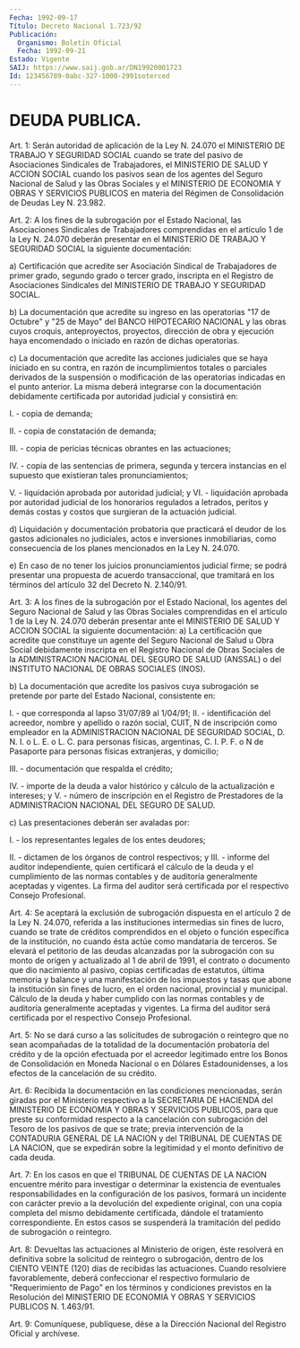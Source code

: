 ```yaml
---
Fecha: 1992-09-17
Título: Decreto Nacional 1.723/92
Publicación:
  Organismo: Boletín Oficial
  Fecha: 1992-09-21
Estado: Vigente
SAIJ: https://www.saij.gob.ar/DN19920001723
Id: 123456789-0abc-327-1000-2991soterced
---
```

# DEUDA PUBLICA.

<a id="1"></a>
Art.  1:  Serán autoridad de aplicación de la Ley N. 24.070 el MINISTERIO  DE TRABAJO Y  SEGURIDAD  SOCIAL  cuando  se  trate  del pasivo de Asociaciones  Sindicales  de  Trabajadores, el MINISTERIO DE SALUD Y ACCION SOCIAL cuando los pasivos  sean  de  los  agentes del  Seguro  Nacional de Salud y las Obras Sociales y el MINISTERIO DE ECONOMIA Y  OBRAS Y SERVICIOS PUBLICOS en materia del Régimen de Consolidación de Deudas Ley N. 23.982.

<a id="2"></a>
Art.  2: A los fines de la subrogación por el Estado Nacional, las Asociaciones  Sindicales  de  Trabajadores  comprendidas  en el artículo  1  de la Ley N. 24.070 deberán presentar en el MINISTERIO DE  TRABAJO Y SEGURIDAD  SOCIAL  la  siguiente  documentación:

a)  Certificación    que   acredite  ser  Asociación  Sindical  de Trabajadores  de  primer  grado,  segundo  grado  o  tercer  grado, inscripta en el Registro de  Asociaciones Sindicales del MINISTERIO DE TRABAJO Y SEGURIDAD SOCIAL.

b) La documentación que acredite  su  ingreso  en  las operatorias "17  de  Octubre" y "25 de Mayo" del BANCO HIPOTECARIO  NACIONAL  y las obras  cuyos  croquis,  anteproyectos,  proyectos, dirección de obra y ejecución haya encomendado o iniciado  en  razón  de  dichas operatorias.

c)  La  documentación que acredite las acciones judiciales que  se haya iniciado  en  su contra, en razón de incumplimientos totales o parciales  derivados   de  la  suspensión  o  modificación  de  las operatorias  indicadas en  el  punto  anterior.  La  misma  deberá integrarse  con  la  documentación   debidamente  certificada  por autoridad judicial y consistirá en:

I. - copia de demanda;

II. - copia de constatación de demanda;

III. - copia de pericias técnicas obrantes en las actuaciones;

IV.  -  copia  de  las sentencias de primera,  segunda  y  tercera instancias en el supuesto que existieran tales pronunciamientos;

V.  -  liquidación  aprobada    por    autoridad  judicial;  y VI.  -  liquidación  aprobada  por  autoridad    judicial  de  los honorarios  regulados a letrados, peritos y demás costas  y  costos que surgieran de la actuación judicial.

d)  Liquidación  y  documentación  probatoria  que  practicará  el deudor de los gastos adicionales no judiciales, actos e inversiones    inmobiliarias,   como  consecuencia  de  los  planes mencionados en la Ley N. 24.070.

e)  En  caso  de  no tener los juicios  pronunciamientos  judicial firme; se podrá presentar  una  propuesta de acuerdo transaccional, que  tramitará  en  los términos del artículo  32  del  Decreto  N. 2.140/91.

<a id="3"></a>
Art.  3: A los fines de la subrogación por el Estado Nacional, los agentes  del  Seguro  Nacional  de  Salud  y las Obras Sociales comprendidas en el artículo 1 de la Ley N. 24.070 deberán presentar ante    el  MINISTERIO  DE  SALUD  Y  ACCION  SOCIAL  la  siguiente documentación:  a) La certificación  que  acredite  que  constituye  un agente del Seguro Nacional de Salud u Obra Social debidamente inscripta  en el Registro  Nacional de Obras Sociales de la ADMINISTRACION NACIONAL DEL SEGURO DE SALUD (ANSSAL)  o  del  INSTITUTO  NACIONAL  DE OBRAS SOCIALES (INOS).

b)  La documentación que acredite los pasivos cuya subrogación  se pretende   por  parte  del  Estado  Nacional,  consistente  en:

I.  -  que  corresponda    al  lapso  31/07/89  al  1/04/91;  II.  - identificación del acreedor,  nombre  y  apellido  o  razón social,  CUIT, N de inscripción como empleador en la ADMINISTRACION NACIONAL DE  SEGURIDAD  SOCIAL,  D.  N.  I.  o  L.  E. o L. C. para personas  físicas,  argentinas,  C. I. P. F. o N de Pasaporte  para personas físicas extranjeras, y domicilio;

III. - documentación que respalda el crédito;

IV.  -  importe de la deuda a valor  histórico  y  cálculo  de  la actualización e intereses; y V. - número  de  inscripción  en  el Registro de Prestadores de la ADMINISTRACION NACIONAL DEL SEGURO DE SALUD.

c) Las presentaciones deberán ser avaladas por:

I.  -  los  representantes  legales  de  los  entes  deudores;

II.  -  dictamen  de  los  órganos de control  respectivos;  y  III.  - informe del auditor independiente,  quien  certificará  el cálculo  de la deuda y el cumplimiento de las normas contables y de auditoría  generalmente  aceptadas y vigentes. La firma del auditor será certificada por el respectivo Consejo Profesional.

<a id="4"></a>
Art. 4: Se aceptará la exclusión de subrogación dispuesta en el artículo  2  de  la  Ley  N. 24.070, referida  a  las instituciones intermedias  sin  fines  de  lucro,  cuando  se  trate de  créditos comprendidos en el objeto o función específica de  la  institución, no cuando  ésta  actúe como mandataria de terceros. Se elevará  el petitorio de las deudas  alcanzadas por la subrogación con su monto de origen y actualizado al  1  de  abril  de  1991,  el  contrato o documento  que  dio  nacimiento  al pasivo, copias certificadas  de estatutos, última memoria y balance  y  una  manifestación  de  los impuestos  y  tasas que abone la institución sin fines de lucro, en el orden nacional,  provincial  y  municipal. Cálculo de la deuda y haber cumplido con las normas contables y de auditoría generalmente  aceptadas  y  vigentes. La  firma  del  auditor  será certificada por el respectivo Consejo Profesional.

<a id="5"></a>
Art.  5:  No  se dará curso a las solicitudes de subrogación o reintegro que no sean acompañadas de la totalidad de la documentación probatoria  del  crédito y de la opción efectuada por el acreedor legitimado entre los  Bonos  de Consolidación en Moneda Nacional  o  en  Dólares  Estadounidenses,  a  los  efectos  de  la cancelación de su crédito.

<a id="6"></a>
Art. 6: Recibida la documentación en las condiciones mencionadas,  serán  giradas  por  el  Ministerio  respectivo  a la SECRETARIA  DE  HACIENDA  del  MINISTERIO  DE  ECONOMIA  Y  OBRAS Y SERVICIOS  PUBLICOS,  para que preste su conformidad respecto a  la cancelación con subrogación  del  Tesoro  de  los pasivos de que se trate; previa intervención de la CONTADURIA GENERAL  DE LA NACION y del  TRIBUNAL  DE CUENTAS DE LA NACION, que se expedirán  sobre  la legitimidad y el monto definitivo de cada deuda.

<a id="7"></a>
Art. 7: En los casos en que el TRIBUNAL DE CUENTAS DE LA NACION encuentre  mérito  para  investigar  o  determinar la existencia de eventuales responsabilidades en la configuración  de  los  pasivos, formará  un incidente  con  carácter  previo  a  la devolución del expediente  original, con una copia completa del mismo  debidamente certificada,  dándole  el  tratamiento  correspondiente.  En  estos casos  se  suspenderá  la  tramitación del pedido de subrogación o reintegro.

<a id="8"></a>
Art. 8: Devueltas las actuaciones al Ministerio de origen, éste resolverá    en  definitiva  sobre  la  solicitud  de  reintegro  o subrogación, dentro  de  los  CIENTO VEINTE (120) días de recibidas las   actuaciones.  Cuando  resolviere    favorablemente,    deberá confeccionar  el  respectivo  formulario de "Requerimiento de Pago" en  los  términos  y condiciones previstos  en  la  Resolución  del MINISTERIO DE ECONOMIA  Y  OBRAS Y  SERVICIOS PUBLICOS N. 1.463/91.

<a id="9"></a>
Art.  9: Comuníquese, publíquese, dése a la Dirección Nacional del Registro Oficial y archívese.